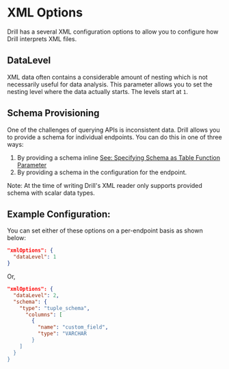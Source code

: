 # XML Options
Drill has a several XML configuration options to allow you to configure how Drill interprets XML files.

## DataLevel
XML data often contains a considerable amount of nesting which is not necessarily useful for data analysis. This parameter allows you to set the nesting level
  where the data actually starts.  The levels start at `1`.

## Schema Provisioning
One of the challenges of querying APIs is inconsistent data.  Drill allows you to provide a schema for individual endpoints.  You can do this in one of three ways:

1. By providing a schema inline [See: Specifying Schema as Table Function Parameter](https://drill.apache.org/docs/plugin-configuration-basics/#specifying-the-schema-as-table-function-parameter)
2. By providing a schema in the configuration for the endpoint.

Note: At the time of writing Drill's XML reader only supports provided schema with scalar data types.

## Example Configuration:
You can set either of these options on a per-endpoint basis as shown below:

```json
"xmlOptions": {
  "dataLevel": 1
}
```

Or,
```json
"xmlOptions": {
  "dataLevel": 2,
  "schema": {
    "type": "tuple_schema",
      "columns": [
        {
          "name": "custom_field",
          "type": "VARCHAR
        }
    ]
  }
}
```
